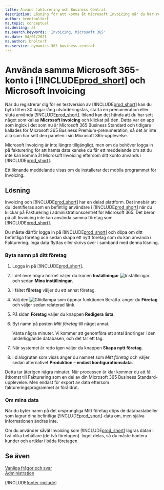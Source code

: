 ```yaml
---
title: Använd fakturering och Business Central
description: Lösning för att komma åt Microsoft Invoicing när du har registrerat dig för Dynamics 365 Business Central.
author: brentholtorf
ms.topic: conceptual
ms.devlang: al
ms.search.keywords: 'Invoicing, Microsoft 365'
ms.date: 04/01/2021
ms.author: bholtorf
ms.service: dynamics-365-business-central
---
```

# Använda samma Microsoft 365-konto i [!INCLUDE[prod_short](includes/prod_long.md)] och Microsoft Invoicing
När du registrerar dig för en testversion av [!INCLUDE[prod_short](includes/prod_short.md)] kan du byta till en 30 dagar lång utvärderingsfas, starta en prenumeration eller sluta använda [!INCLUDE[prod_short](includes/prod_short.md)]. Ibland kan det hända att du har sett något som kallas **Microsoft Invoicing** och klickat på den. Detta var en app som ingick i det som nu är Microsoft 365 Business Standard och tidigare kallades för Microsoft 365 Business Premium-prenumeration, så det är inte alla som har sett den panelen i sin Microsoft 365-upplevelse.  

Microsoft Invoicing är inte längre tillgängligt, men om du behöver logga in på fakturering för att hämta data kanske du får ett meddelande om att du inte kan komma åt Microsoft Invoicing eftersom ditt konto används i [!INCLUDE[prod_short](includes/prod_short.md)].  

Ett liknande meddelande visas om du installerar det mobila programmet för Invoicing.  

## Lösning
Invoicing och [!INCLUDE[prod_short](includes/prod_short.md)] har en delad plattform. Det innebär att du identifieras som en befintlig användare i [!INCLUDE[prod_short](includes/prod_short.md)] när du klickar på Fakturering i administrationscentret för Microsoft 365. Det beror på att Invoicing inte kan använda samma företag som [!INCLUDE[prod_short](includes/prod_short.md)].  

Du måste därför logga in på [!INCLUDE[prod_short](includes/prod_short.md)] och döpa om ditt befintliga företag och sedan skapa ett nytt företag som du kan använda i Fakturering. Inga data flyttas eller skrivs över i samband med denna lösning.

### Byta namn på ditt företag
1. Logga in på [!INCLUDE[prod_short](includes/prod_short.md)].
2. I det övre högra hörnet väljer du ikonen **Inställningar** ![Inställningar.](media/ui-experience/settings_icon_small.png "Inställningsikon för rollcenter") och sedan **Mina inställningar**.
3. I fältet **företag** väljer du ett annat företag.
4. Välj den ![Glödlampa som öppnar funktionen Berätta.](media/ui-search/search_small.png "Berätta vad du vill göra") anger du **Företag** och väljer sedan relaterad länk.  
5. På sidan **Företag** väljer du knappen **Redigera lista**.  
6. Byt namn på posten *Mitt företag* till något annat.  

    Vänta några minuter. Vi kommer att genomföra ett antal ändringar i den underliggande databasen, och det tar ett tag.
7.  När systemet är redo igen väljer du knappen **Skapa nytt företag**.  
8.  I dialogrutan som visas anger du namnet som *Mitt företag* och väljer sedan alternativet **Produktion – endast konfigurationsdata**.  

Detta tar återigen några minuter. När processen är klar kommer du att få åtkomst till Fakturering som en del av din Microsoft 365 Business Standard-upplevelse. Men endast för export av data eftersom faktureringsprogrammet är föråldrat.  

### Om mina data
När du byter namn på det ursprungliga Mitt företag döps de databastabeller som lagrar dina befintliga [!INCLUDE[prod_short](includes/prod_short.md)]-data om, men själva informationen ändras inte.  

Om du använder såväl Invoicing som [!INCLUDE[prod_short](includes/prod_short.md)] lagras datan i två olika behållare (de två företagen). Inget delas, så du måste hantera kunder och artiklar i båda företagen.  

## Se även
[Vanliga frågor och svar](across-faq.yml)  
[Administration](admin-setup-and-administration.md)  


[!INCLUDE[footer-include](includes/footer-banner.md)]